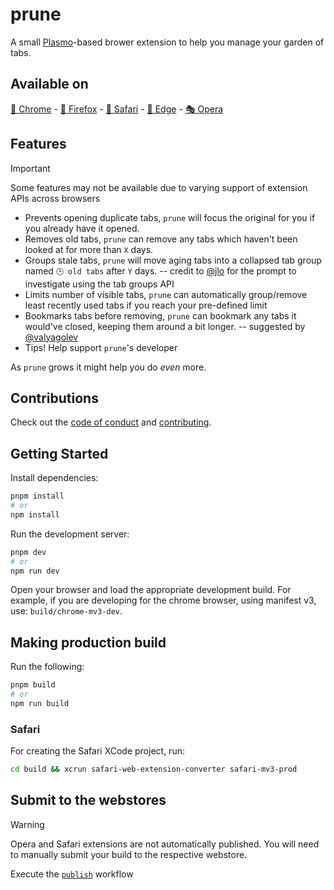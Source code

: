 # prune

A small [Plasmo](https://docs.plasmo.com/)-based brower extension to help you manage your garden of tabs.

## Available on

[🌈 Chrome](https://chrome.google.com/webstore/detail/prune/gblddboefgbljpngfhgekbpoigikbenh) - [🦊 Firefox](https://addons.mozilla.org/en-US/firefox/addon/prune-tabs/) - [🧭 Safari](https://apps.apple.com/us/app/prune-your-tabs/id6503263467) - [🌊 Edge](https://microsoftedge.microsoft.com/addons/detail/ideengngoaeoamicacnpipkdmpledphd) - [🎭 Opera](https://addons.opera.com/en/extensions/details/prune/)

## Features

> [!IMPORTANT] 
> Some features may not be available due to varying support of extension APIs across browsers

- Prevents opening duplicate tabs, `prune` will focus the original for you if you already have it opened.
- Removes old tabs, `prune` can remove any tabs which haven't been looked at for more than `X` days.
- Groups stale tabs, `prune` will move aging tabs into a collapsed tab group named `🕒 old tabs` after `Y` days. -- credit to [@jlo](https://github.com/jeffreyolio) for the prompt to investigate using the tab groups API
- Limits number of visible tabs, `prune` can automatically group/remove least recently used tabs if you reach your pre-defined limit
- Bookmarks tabs before removing, `prune` can bookmark any tabs it would've closed, keeping them around a bit longer. -- suggested by [@valyagolev](https://github.com/valyagolev)
- Tips! Help support `prune`'s developer

As `prune` grows it might help you do _even_ more.

## Contributions

Check out the [code of conduct](CODE_OF_CONDUCT.md) and [contributing](CONTRIBUTING.md).

## Getting Started

Install dependencies:

```bash
pnpm install
# or
npm install
```

Run the development server:

```bash
pnpm dev
# or
npm run dev
```

Open your browser and load the appropriate development build. For example, if you are developing for the chrome browser, using manifest v3, use: `build/chrome-mv3-dev`.

## Making production build

Run the following:

```bash
pnpm build
# or
npm run build
```

### Safari

For creating the Safari XCode project, run:

```bash
cd build && xcrun safari-web-extension-converter safari-mv3-prod
```

## Submit to the webstores

> [!WARNING]  
> Opera and Safari extensions are not automatically published. You will need to manually submit your build to the respective webstore.

Execute the [`publish`](.github/workflows/publish.yml) workflow

